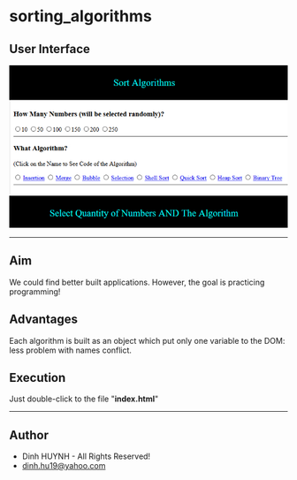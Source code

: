 # sorting_algorithms

## User Interface
![alt text](img/UI.jpg)

---------------------------------

## Aim
We could find better built applications. However, the goal is practicing programming!

## Advantages
Each algorithm is built as an object which put only one variable to the DOM: less problem with names conflict.

## Execution
Just double-click to the file "**index.html**"

---------------

## Author
* Dinh HUYNH - All Rights Reserved!
* dinh.hu19@yahoo.com